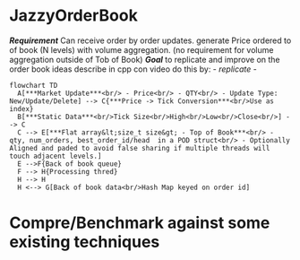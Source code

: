 # JazzyOrderBook
***Requirement***
    Can receive order by order updates. 
    generate Price ordered to of book (N levels) with volume aggregation. 
    (no requirement for volume aggregation outside of Tob of Book)
***Goal***
    to replicate and improve on the order book ideas describe in cpp con video
    do this by:
        - *replicate*
        - 
```mermaid
flowchart TD
  A[***Market Update***<br/> - Price<br/> - QTY<br/> - Update Type: New/Update/Delete] --> C{***Price -> Tick Conversion***<br/>Use as index}
  B[***Static Data***<br/>Tick Size<br/>High<br/>Low<br/>Close<br/>] --> C
  C --> E[***Flat array&lt;size_t size&gt; - Top of Book***<br/> - qty, num_orders, best_order_id/head  in a POD struct<br/> - Optionally Aligned and paded to avoid false sharing if multiple threads will touch adjacent levels.]
  E -->F{Back of book queue}
  F --> H{Processing thred}
  H --> H
  H <--> G[Back of book data<br/>Hash Map keyed on order id]
```

# Compre/Benchmark against some existing techniques
